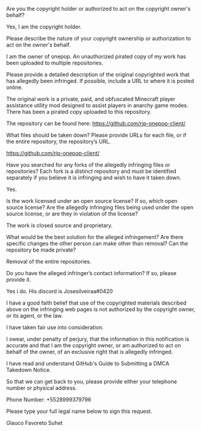 

Are you the copyright holder or authorized to act on the copyright owner's behalf?

Yes, I am the copyright holder.

Please describe the nature of your copyright ownership or authorization to act on the owner's behalf.

I am the owner of onepop. An unauthorized pirated copy of my work has been uploaded to multiple repositories.

Please provide a detailed description of the original copyrighted work that has allegedly been infringed. If possible, include a URL to where it is posted online.

The original work is a private, paid, and obfuscated Minecraft player assistance utility mod designed to assist players in anarchy game modes. There has been a pirated copy uploaded to this repository.

The repository can be found here: https://github.com/rip-onepop-client/

What files should be taken down? Please provide URLs for each file, or if the entire repository, the repository’s URL.

https://github.com/rip-onepop-client/

Have you searched for any forks of the allegedly infringing files or repositories? Each fork is a distinct repository and must be identified separately if you believe it is infringing and wish to have it taken down.

Yes.


Is the work licensed under an open source license? If so, which open source license? Are the allegedly infringing files being used under the open source license, or are they in violation of the license?

The work is closed source and proprietary.

What would be the best solution for the alleged infringement? Are there specific changes the other person can make other than removal? Can the repository be made private?

Removal of the entire repositories.

Do you have the alleged infringer’s contact information? If so, please provide it.

Yes i do. His discord is Josesilveiraa#0420

I have a good faith belief that use of the copyrighted materials described above on the infringing web pages is not authorized by the copyright owner, or its agent, or the law.

I have taken fair use into consideration.

I swear, under penalty of perjury, that the information in this notification is accurate and that I am the copyright owner, or am authorized to act on behalf of the owner, of an exclusive right that is allegedly infringed.

I have read and understand GitHub's Guide to Submitting a DMCA Takedown Notice.

So that we can get back to you, please provide either your telephone number or physical address.

Phone Number: +5528999379796

Please type your full legal name below to sign this request.

Glauco Favoreto Suhet
